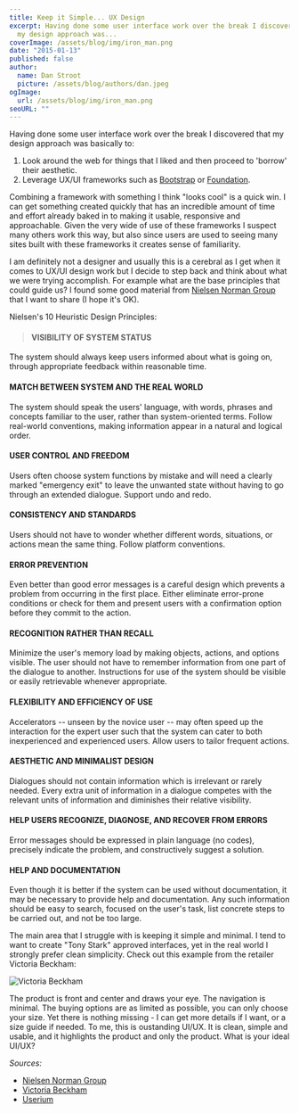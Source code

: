 ```yaml
---
title: Keep it Simple... UX Design
excerpt: Having done some user interface work over the break I discovered that
  my design approach was...
coverImage: /assets/blog/img/iron_man.png
date: "2015-01-13"
published: false
author:
  name: Dan Stroot
  picture: /assets/blog/authors/dan.jpeg
ogImage:
  url: /assets/blog/img/iron_man.png
seoURL: ""
---
```


Having done some user interface work over the break I discovered that my design approach was basically to:

1. Look around the web for things that I liked and then proceed to 'borrow' their aesthetic.
2. Leverage UX/UI frameworks such as [Bootstrap](http://getbootstrap.com) or [Foundation](http://foundation.zurb.com/).

Combining a framework with something I think "looks cool" is a quick win.  I can get something created quickly that has an incredible amount of time and effort already baked in to making it usable, responsive and approachable.  Given the very wide of use of these frameworks I suspect many others work this way, but also since users are used to seeing many sites built with these frameworks it creates sense of familiarity.

I am definitely not a designer and usually this is a cerebral as I get when it comes to UX/UI design work but I decide to step back and think about what we were trying accomplish. For example what are the base principles that could guide us?  I found some good material from [Nielsen Norman Group](http://www.nngroup.com/) that I want to share (I hope it's OK).

Nielsen's 10 Heuristic Design Principles:

>#### VISIBILITY OF SYSTEM STATUS
The system should always keep users informed about what is going on, through appropriate feedback within reasonable time.
#### MATCH BETWEEN SYSTEM AND THE REAL WORLD
The system should speak the users' language, with words, phrases and concepts familiar to the user, rather than system-oriented terms. Follow real-world conventions, making information appear in a natural and logical order.
#### USER CONTROL AND FREEDOM
Users often choose system functions by mistake and will need a clearly marked "emergency exit" to leave the unwanted state without having to go through an extended dialogue. Support undo and redo.
#### CONSISTENCY AND STANDARDS
Users should not have to wonder whether different words, situations, or actions mean the same thing. Follow platform conventions.
#### ERROR PREVENTION
Even better than good error messages is a careful design which prevents a problem from occurring in the first place. Either eliminate error-prone conditions or check for them and present users with a confirmation option before they commit to the action.
#### RECOGNITION RATHER THAN RECALL
Minimize the user's memory load by making objects, actions, and options visible. The user should not have to remember information from one part of the dialogue to another. Instructions for use of the system should be visible or easily retrievable whenever appropriate.
#### FLEXIBILITY AND EFFICIENCY OF USE
Accelerators -- unseen by the novice user -- may often speed up the interaction for the expert user such that the system can cater to both inexperienced and experienced users. Allow users to tailor frequent actions.
#### AESTHETIC AND MINIMALIST DESIGN
Dialogues should not contain information which is irrelevant or rarely needed. Every extra unit of information in a dialogue competes with the relevant units of information and diminishes their relative visibility.
#### HELP USERS RECOGNIZE, DIAGNOSE, AND RECOVER FROM ERRORS
Error messages should be expressed in plain language (no codes), precisely indicate the problem, and constructively suggest a solution.
#### HELP AND DOCUMENTATION
Even though it is better if the system can be used without documentation, it may be necessary to provide help and documentation. Any such information should be easy to search, focused on the user's task, list concrete steps to be carried out, and not be too large.

The main area that I struggle with is keeping it simple and minimal.  I tend to want to create "Tony Stark" approved interfaces, yet in the real world I strongly prefer clean simplicity. Check out this example from the retailer Victoria Beckham:

![Victoria Beckham](/img/VICTORIA_BECKHAM.png)

The product is front and center and draws your eye.  The navigation is minimal.  The buying options are as limited as possible, you can only choose your size.  Yet there is nothing missing - I can get more details if I want, or a size guide if needed.  To me, this is oustanding UI/UX.  It is clean, simple and usable, and it highlights the product and only the product. What is your ideal UI/UX?

_Sources:_

* [Nielsen Norman Group](http://www.nngroup.com/)
* [Victoria Beckham](https://www.victoriabeckham.com)
* [Userium](https://userium.com/)
